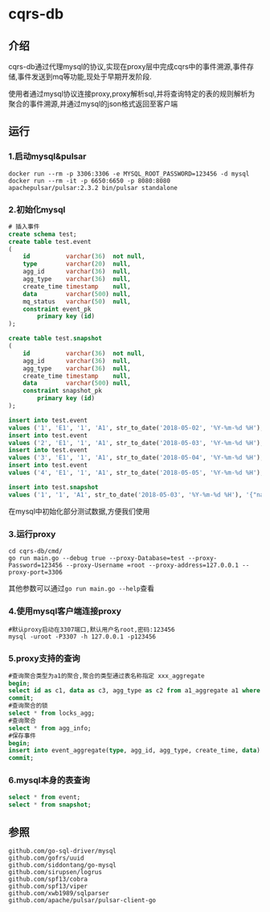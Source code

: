 # cqrs-db 

## 介绍

cqrs-db通过代理mysql的协议,实现在proxy层中完成cqrs中的事件溯源,事件存储,事件发送到mq等功能,现处于早期开发阶段.

使用者通过mysql协议连接proxy,proxy解析sql,并将查询特定的表的规则解析为聚合的事件溯源,并通过mysql的json格式返回至客户端

## 运行

### 1.启动mysql&pulsar

```shell
docker run --rm -p 3306:3306 -e MYSQL_ROOT_PASSWORD=123456 -d mysql
docker run --rm -it -p 6650:6650 -p 8080:8080 apachepulsar/pulsar:2.3.2 bin/pulsar standalone
```

### 2.初始化mysql

```sql
# 插入事件
create schema test;
create table test.event
(
    id          varchar(36)  not null,
    type        varchar(20)  null,
    agg_id      varchar(36)  null,
    agg_type    varchar(36)  null,
    create_time timestamp    null,
    data        varchar(500) null,
    mq_status   varchar(50)  null,
    constraint event_pk
        primary key (id)
);

create table test.snapshot
(
    id          varchar(36)  not null,
    agg_id      varchar(36)  null,
    agg_type    varchar(36)  null,
    create_time timestamp    null,
    data        varchar(500) null,
    constraint snapshot_pk
        primary key (id)
);

insert into test.event
values ('1', 'E1', '1', 'A1', str_to_date('2018-05-02', '%Y-%m-%d %H'), '{"name":"test1"}', 'NotSend');
insert into test.event
values ('2', 'E1', '1', 'A1', str_to_date('2018-05-03', '%Y-%m-%d %H'), '{"age":10}', 'NotSend');
insert into test.event
values ('3', 'E1', '1', 'A1', str_to_date('2018-05-04', '%Y-%m-%d %H'), '{"name":"test2"}', 'NotSend');
insert into test.event
values ('4', 'E1', '1', 'A1', str_to_date('2018-05-05', '%Y-%m-%d %H'), '{"name":"test3","age":null}', 'NotSend');

insert into test.snapshot
values ('1', '1', 'A1', str_to_date('2018-05-03', '%Y-%m-%d %H'), '{"name":"test1","age":10}');
```

在mysql中初始化部分测试数据,方便我们使用

### 3.运行proxy

```shell
cd cqrs-db/cmd/
go run main.go --debug true --proxy-Database=test --proxy-Password=123456 --proxy-Username =root --proxy-address=127.0.0.1 --proxy-port=3306
```

其他参数可以通过`go run main.go --help`查看

### 4.使用mysql客户端连接proxy

```shell
#默认proxy启动在3307端口,默认用户名root,密码:123456
mysql -uroot -P3307 -h 127.0.0.1 -p123456
```

### 5.proxy支持的查询

```sql
#查询聚合类型为a1的聚合,聚合的类型通过表名称指定 xxx_aggregate
begin;
select id as c1, data as c3, agg_type as c2 from a1_aggregate a1 where id = '1';
commit;
#查询聚合的锁
select * from locks_agg;
#查询聚合
select * from agg_info;
#保存事件
begin;
insert into event_aggregate(type, agg_id, agg_type, create_time, data) values ('E1', '1', 'A1', '2018-08-02 12:00:00', '{"name":"test1"}'),('E1', '1', 'A1', '2018-08-03 14:00:00', '{"name":"test5"}');
commit;
```

### 6.mysql本身的表查询

```sql
select * from event;
select * from snapshot;
```

## 参照

```
github.com/go-sql-driver/mysql
github.com/gofrs/uuid
github.com/siddontang/go-mysql
github.com/sirupsen/logrus
github.com/spf13/cobra
github.com/spf13/viper
github.com/xwb1989/sqlparser
github.com/apache/pulsar/pulsar-client-go
```

